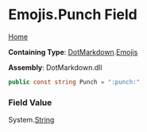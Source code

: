 # Emojis\.Punch Field

[Home](../../../README.md)

**Containing Type**: [DotMarkdown](../../README.md)\.[Emojis](../README.md)

**Assembly**: DotMarkdown\.dll

```csharp
public const string Punch = ":punch:"
```

### Field Value

System\.[String](https://docs.microsoft.com/en-us/dotnet/api/system.string)